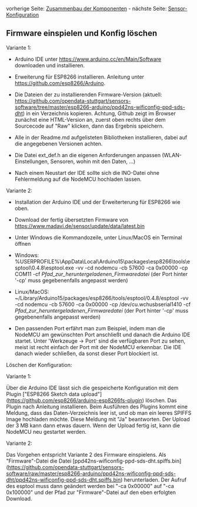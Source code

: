 vorherige Seite: [Zusammenbau der Komponenten](/opendata-stuttgart/meta/wiki/Zusammenbau-der-Komponenten) - nächste Seite: [Sensor-Konfiguration](/opendata-stuttgart/meta/wiki/Konfiguration-der-Sensoren)  

## Firmware einspielen und Konfig löschen
  
Variante 1:

* Arduino IDE unter <https://www.arduino.cc/en/Main/Software> downloaden und installieren.  
  
* Erweiterung für ESP8266 installieren. Anleitung unter <https://github.com/esp8266/Arduino>.  
  
* Die Dateien der zu installierenden Firmware-Version (aktuell: <https://github.com/opendata-stuttgart/sensors-software/tree/master/esp8266-arduino/ppd42ns-wificonfig-ppd-sds-dht>) in ein Verzeichnis kopieren. Achtung, Github zeigt im Browser zunächst eine HTML-Version an, zuerst oben rechts über dem Sourcecode auf "Raw" klicken, dann das Ergebnis speichern.  
  
* Alle in der Readme.md aufgelisteten Bibliotheken installieren, dabei auf die angegebenen Versionen achten.  
  
* Die Datei ext_def.h an die eigenen Anforderungen anpassen (WLAN-Einstellungen, Sensoren, wohin mit den Daten, ...)  
  
* Nach einem Neustart der IDE sollte sich die INO-Datei ohne Fehlermeldung auf die NodeMCU hochladen lassen.  
  
  
  
Variante 2:

* Installation der Arduino IDE und der Erweiterterung für ESP8266 wie oben.

* Download der fertig übersetzten Firmware von <https://www.madavi.de/sensor/update/data/latest.bin>  
  
* Unter Windows die Kommandozeile, unter Linux/MacOS ein Terminal öffnen  
  
* Windows: %USERPROFILE%\AppData\Local\Arduino15\packages\esp8266\tools\esptool\0.4.8\esptool.exe -vv -cd nodemcu -cb 57600 -ca 0x00000 -cp COM11 -cf _Pfad_zur_heruntergeladenen_Firmwaredatei_ (der Port hinter '-cp' muss gegebenenfalls angepasst werden)  
  
* Linux/MacOS: ~/Library/Arduino15/packages/esp8266/tools/esptool/0.4.8/esptool -vv -cd nodemcu -cb 57600 -ca 0x00000 -cp /dev/cu.wchusbserial1410 -cf _Pfad_zur_heruntergeladenen_Firmwaredatei_ (der Port hinter '-cp' muss gegebenenfalls angepasst werden)  
  
* Den passenden Port erfährt man zum Beispiel, indem man die NodeMCU am gewünschten Port anschließt und danach die Arduino IDE startet. Unter 'Werkzeuge -> Port' sind die verfügbaren Port zu sehen, meist ist recht einfach der Port mit der NodeMCU erkennbar. Die IDE danach wieder schließen, da sonst dieser Port blockiert ist.  
  
  
Löschen der Konfiguration:  
  
Variante 1:  

Über die Arduino IDE lässt sich die gespeicherte Konfiguration mit dem Plugin ["ESP8266 Sketch data upload"] (https://github.com/esp8266/arduino-esp8266fs-plugin) löschen. Das Plugin nach Anleitung installieren. Beim Ausführen des Plugins kommt eine Meldung, dass das Daten-Verzeichnis leer ist, und ob man ein leeres SPIFFS Image hochladen möchte. Diese Meldung mit "Ja" beantworten. Der Upload der 3 MB kann dann etwas dauern. Wenn der Upload fertig ist, kann die NodeMCU neu gestartet werden.  
  
Variante 2:  
  
Das Vorgehen entspricht Variante 2 des Firmware einspielens. Als "Firmware"-Datei die Datei [ppd42ns-wificonfig-ppd-sds-dht.spiffs.bin] (https://github.com/opendata-stuttgart/sensors-software/raw/master/esp8266-arduino/ppd42ns-wificonfig-ppd-sds-dht/ppd42ns-wificonfig-ppd-sds-dht.spiffs.bin) herunterladen. Der Aufruf des esptool muss dann geändert werden bei "-ca 0x00000" auf "-ca 0x100000" und der Pfad zur "Firmware"-Datei auf den eben erfolgten Download.
